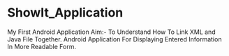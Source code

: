 # ShowIt_Application
My First Android Application
Aim:- To Understand How To Link XML and Java File Together.
Android Application For Displaying Entered Information In More Readable Form.
